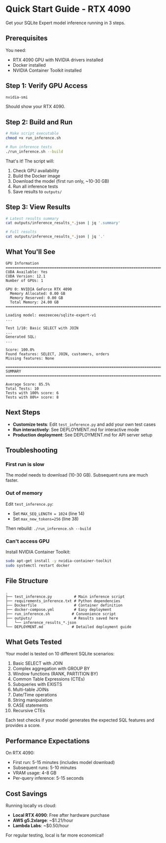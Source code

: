 # Quick Start Guide - RTX 4090

Get your SQLite Expert model inference running in 3 steps.

## Prerequisites

You need:
- RTX 4090 GPU with NVIDIA drivers installed
- Docker installed
- NVIDIA Container Toolkit installed

## Step 1: Verify GPU Access

```bash
nvidia-smi
```

Should show your RTX 4090.

## Step 2: Build and Run

```bash
# Make script executable
chmod +x run_inference.sh

# Run inference tests
./run_inference.sh --build
```

That's it! The script will:
1. Check GPU availability
2. Build the Docker image
3. Download the model (first run only, ~10-30 GB)
4. Run all inference tests
5. Save results to `outputs/`

## Step 3: View Results

```bash
# Latest results summary
cat outputs/inference_results_*.json | jq '.summary'

# Full results
cat outputs/inference_results_*.json | jq '.'
```

## What You'll See

```
GPU Information
================================================================================
CUDA Available: Yes
CUDA Version: 12.1
Number of GPUs: 1

GPU 0: NVIDIA GeForce RTX 4090
  Memory Allocated: 0.00 GB
  Memory Reserved: 0.00 GB
  Total Memory: 24.00 GB
================================================================================

Loading model: eeezeecee/sqlite-expert-v1
...

Test 1/10: Basic SELECT with JOIN
...
Generated SQL:
...

Score: 100.0%
Found features: SELECT, JOIN, customers, orders
Missing features: None

================================================================================
SUMMARY
================================================================================

Average Score: 85.5%
Total Tests: 10
Tests with 100% score: 6
Tests with 80%+ score: 8
```

## Next Steps

- **Customize tests**: Edit `test_inference.py` and add your own test cases
- **Run interactively**: See DEPLOYMENT.md for interactive mode
- **Production deployment**: See DEPLOYMENT.md for API server setup

## Troubleshooting

### First run is slow
The model needs to download (10-30 GB). Subsequent runs are much faster.

### Out of memory
Edit `test_inference.py`:
- Set `MAX_SEQ_LENGTH = 1024` (line 14)
- Set `max_new_tokens=256` (line 38)

Then rebuild: `./run_inference.sh --build`

### Can't access GPU
Install NVIDIA Container Toolkit:
```bash
sudo apt-get install -y nvidia-container-toolkit
sudo systemctl restart docker
```

## File Structure

```
.
├── test_inference.py          # Main inference script
├── requirements_inference.txt # Python dependencies
├── Dockerfile                 # Container definition
├── docker-compose.yml         # Easy deployment
├── run_inference.sh          # Convenience script
├── outputs/                   # Results saved here
│   └── inference_results_*.json
└── DEPLOYMENT.md             # Detailed deployment guide
```

## What Gets Tested

Your model is tested on 10 different SQLite scenarios:
1. Basic SELECT with JOIN
2. Complex aggregation with GROUP BY
3. Window functions (RANK, PARTITION BY)
4. Common Table Expressions (CTEs)
5. Subqueries with EXISTS
6. Multi-table JOINs
7. Date/Time operations
8. String manipulation
9. CASE statements
10. Recursive CTEs

Each test checks if your model generates the expected SQL features and provides a score.

## Performance Expectations

On RTX 4090:
- First run: 5-15 minutes (includes model download)
- Subsequent runs: 5-10 minutes
- VRAM usage: 4-8 GB
- Per-query inference: 5-15 seconds

## Cost Savings

Running locally vs cloud:
- **Local RTX 4090**: Free after hardware purchase
- **AWS g5.2xlarge**: ~$1.21/hour
- **Lambda Labs**: ~$0.50/hour

For regular testing, local is far more economical!

